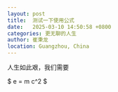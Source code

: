 ```yaml
---
layout: post
title:  测试一下使用公式
date:   2025-03-10 14:50:58 +0800
categories: 更无聊的人生
author: 崔秉龙
location: Guangzhou, China
---
```



<head>
    <script src="https://cdn.mathjax.org/mathjax/latest/MathJax.js?config=TeX-AMS-MML_HTMLorMML" type="text/javascript"></script>
    <script type="text/x-mathjax-config">
        MathJax.Hub.Config({
            tex2jax: {
            skipTags: ['script', 'noscript', 'style', 'textarea', 'pre'],
            inlineMath: [['$','$']]
            }
        });
    </script>
</head>



人生如此艰，我们需要

$ e = m c^2 $